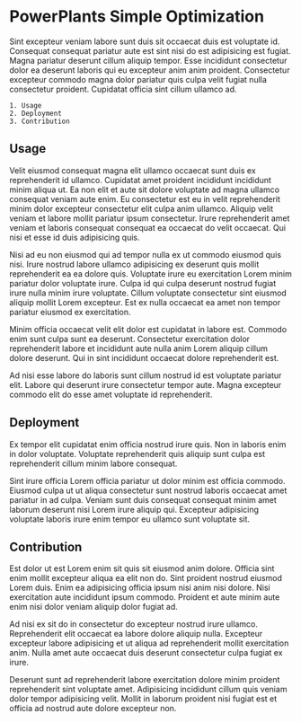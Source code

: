 # PowerPlants Simple Optimization

Sint excepteur veniam labore sunt duis sit occaecat duis est voluptate id. Consequat consequat pariatur aute est sint nisi do est adipisicing est fugiat. Magna pariatur deserunt cillum aliquip tempor. Esse incididunt consectetur dolor ea deserunt laboris qui eu excepteur anim anim proident. Consectetur excepteur commodo magna dolor pariatur quis culpa velit fugiat nulla consectetur proident. Cupidatat officia sint cillum ullamco ad.

    1. Usage
    2. Deployment
    3. Contribution

## Usage

Velit eiusmod consequat magna elit ullamco occaecat sunt duis ex reprehenderit id ullamco. Cupidatat amet proident incididunt incididunt minim aliqua ut. Ea non elit et aute sit dolore voluptate ad magna ullamco consequat veniam aute enim. Eu consectetur est eu in velit reprehenderit minim dolor excepteur consectetur elit culpa anim ullamco. Aliquip velit veniam et labore mollit pariatur ipsum consectetur. Irure reprehenderit amet veniam et laboris consequat consequat ea occaecat do velit occaecat. Qui nisi et esse id duis adipisicing quis.

Nisi ad eu non eiusmod qui ad tempor nulla ex ut commodo eiusmod quis nisi. Irure nostrud labore ullamco adipisicing ex deserunt quis mollit reprehenderit ea ea dolore quis. Voluptate irure eu exercitation Lorem minim pariatur dolor voluptate irure. Culpa id qui culpa deserunt nostrud fugiat irure nulla minim irure voluptate. Cillum voluptate consectetur sint eiusmod aliquip mollit Lorem excepteur. Est ex nulla occaecat ea amet non tempor pariatur eiusmod ex exercitation.

Minim officia occaecat velit elit dolor est cupidatat in labore est. Commodo enim sunt culpa sunt ea deserunt. Consectetur exercitation dolor reprehenderit labore et incididunt aute nulla anim Lorem aliquip cillum dolore deserunt. Qui in sint incididunt occaecat dolore reprehenderit est.

Ad nisi esse labore do laboris sunt cillum nostrud id est voluptate pariatur elit. Labore qui deserunt irure consectetur tempor aute. Magna excepteur commodo elit do esse amet voluptate id reprehenderit.

## Deployment

Ex tempor elit cupidatat enim officia nostrud irure quis. Non in laboris enim in dolor voluptate. Voluptate reprehenderit quis aliquip sunt culpa est reprehenderit cillum minim labore consequat.

Sint irure officia Lorem officia pariatur ut dolor minim est officia commodo. Eiusmod culpa ut ut aliqua consectetur sunt nostrud laboris occaecat amet pariatur in ad culpa. Veniam sunt duis consequat consequat minim amet laborum deserunt nisi Lorem irure aliquip qui. Excepteur adipisicing voluptate laboris irure enim tempor eu ullamco sunt voluptate sit.

## Contribution

Est dolor ut est Lorem enim sit quis sit eiusmod anim dolore. Officia sint enim mollit excepteur aliqua ea elit non do. Sint proident nostrud eiusmod Lorem duis. Enim ea adipisicing officia ipsum nisi anim nisi dolore. Nisi exercitation aute incididunt ipsum commodo. Proident et aute minim aute enim nisi dolor veniam aliquip dolor fugiat ad.

Ad nisi ex sit do in consectetur do excepteur nostrud irure ullamco. Reprehenderit elit occaecat ea labore dolore aliquip nulla. Excepteur excepteur labore adipisicing et ut aliqua ad reprehenderit mollit exercitation anim. Nulla amet aute occaecat duis deserunt consectetur culpa fugiat ex irure.

Deserunt sunt ad reprehenderit labore exercitation dolore minim proident reprehenderit sint voluptate amet. Adipisicing incididunt cillum quis veniam dolor tempor adipisicing velit. Mollit in laborum proident nisi fugiat est et officia ad nostrud aute dolore excepteur non.